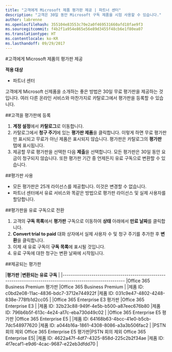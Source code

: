 ```yaml
---
title: "고객에게 Microsoft 제품 평가판 제공 | 파트너 센터"
description: "고객은 30일 동안 Microsoft 구독 제품을 시험 사용할 수 있습니다."
author: labrenne
ms.openlocfilehash: 355104e83553c70e2a0f469531660afd18fae9f3
ms.sourcegitcommit: f4b2f1a954e865e56e89d3455f48cb6e1f80ea07
ms.translationtype: HT
ms.contentlocale: ko-KR
ms.lasthandoff: 09/29/2017
---
```

#<a name="offer-your-customers-trials-of-microsoft-products"></a>고객에게 Microsoft 제품의 평가판 제공

**적용 대상**

-  파트너 센터

고객에게 Microsoft 신제품을 소개하는 좋은 방법은 30일 무료 평가판을 제공하는 것입니다. 여러 다른 온라인 서비스와 마찬가지로 카탈로그에서 평가판을 등록할 수 있습니다.  

##<a name="sign-your-customer-up-for-a-trial"></a>고객을 평가판에 등록

1.  **계정 설정**에서 **카탈로그**로 이동합니다. 
2.  카탈로그에서 **청구 주기**에 있는 **평가판 제품**을 클릭합니다. 이렇게 하면 무료 평가판만 표시되고 무료가 아닌 제품은 표시되지 않습니다. 평가판은 카탈로그의 **평가판** 탭에 표시됩니다.
3.  제공할 무료 평가판을 선택한 다음 **제출**을 선택합니다. 모든 평가판은 30일 동안 요금이 청구되지 않습니다. 또한 평가판 기간 중 언제든지 유료 구독으로 변환할 수 있습니다.

##<a name="using-the-trial"></a>평가판 사용

- 모든 평가판은 25개 라이선스를 제공합니다. 이것은 변경할 수 없습니다.
- 파트너 센터에서 유료 서비스와 똑같은 방법으로 평가판 라이선스 및 실제 사용자를 할당합니다.

##<a name="converting-a-trial-to-a-paid-subscription"></a>평가판을 유료 구독으로 전환

1.  고객의 **구독 목록**에서 **평가판** 구독으로 이동하여 **상태** 아래에서 **만료 날짜**를 클릭합니다.
2.  **Convert trial to paid** 대화 상자에서 실제 사용자 수 및 청구 주기를 추가한 후 **변환**을 클릭합니다.
3.  이제 새 유료 구독이 **구독 목록**에 표시될 것입니다.
4.  유료 구독에 대한 청구는 변환 날짜에 시작됩니다.

##<a name="trials-being-offered"></a>제공되는 평가판 

|**평가판**                                               |**변환되는 유료 구독**                                   |
|------------------------------------------------------------------------------------------------------------
|Office 365 Business Premium 평가판                       |Office 365 Business Premium                       |
|제품 ID: c0bd2e08-11ac-4836-bdc7-3712e744922f          |제품 ID: 031c9e47-4802-4248-838e-778fb1d2cc05    |
|Office 365 Enterprise E3 평가판                          |Office 365 Enterprise E3                          |
|제품 ID: 32b23c88-949f-4e5b-b500-a87eec676b80          |제품 ID: 796b6b5f-613c-4e24-a17c-eba730d49c02    |
|Office 365 Enterprise E5 평가판                          |Office 365 Enterprise E5                          |
|제품 ID: 64168b63-4bcc-41e0-b5cb-7dc548977620          |제품 ID: a044b16a-1861-4308-8086-a3a3b506fac2    |
|PSTN 회의 제외 Office 365 Enterprise E5 평가판|PSTN 회의 제외 Office 365 Enterprise E5|
|제품 ID: 4622a47f-4df7-4325-858d-225c2b2f34ae          |제품 ID: 4f7ecaf1-e9d6-4cac-9687-e22eb3dfdd70    |



















